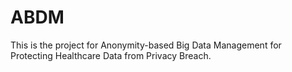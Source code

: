 # ABDM
This is the project for Anonymity-based Big Data Management for Protecting Healthcare Data from Privacy Breach.

